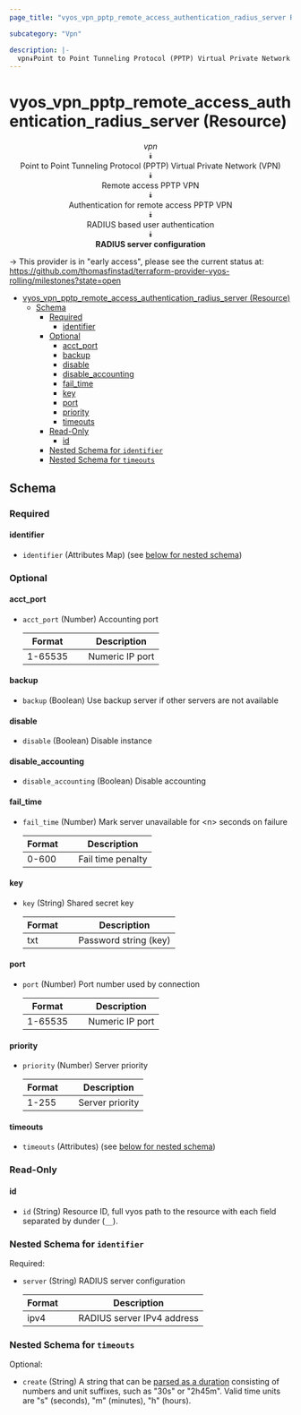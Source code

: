 ```yaml
---
page_title: "vyos_vpn_pptp_remote_access_authentication_radius_server Resource - vyos"

subcategory: "Vpn"

description: |-
  vpn⯯Point to Point Tunneling Protocol (PPTP) Virtual Private Network (VPN)⯯Remote access PPTP VPN⯯Authentication for remote access PPTP VPN⯯RADIUS based user authentication⯯RADIUS server configuration
---
```


# vyos_vpn_pptp_remote_access_authentication_radius_server (Resource)
<center>

*vpn*  
⯯  
Point to Point Tunneling Protocol (PPTP) Virtual Private Network (VPN)  
⯯  
Remote access PPTP VPN  
⯯  
Authentication for remote access PPTP VPN  
⯯  
RADIUS based user authentication  
⯯  
**RADIUS server configuration**


</center>

-> This provider is in "early access", please see the current status at: https://github.com/thomasfinstad/terraform-provider-vyos-rolling/milestones?state=open

<!--TOC-->

- [vyos_vpn_pptp_remote_access_authentication_radius_server (Resource)](#vyos_vpn_pptp_remote_access_authentication_radius_server-resource)
  - [Schema](#schema)
    - [Required](#required)
      - [identifier](#identifier)
    - [Optional](#optional)
      - [acct_port](#acct_port)
      - [backup](#backup)
      - [disable](#disable)
      - [disable_accounting](#disable_accounting)
      - [fail_time](#fail_time)
      - [key](#key)
      - [port](#port)
      - [priority](#priority)
      - [timeouts](#timeouts)
    - [Read-Only](#read-only)
      - [id](#id)
    - [Nested Schema for `identifier`](#nested-schema-for-identifier)
    - [Nested Schema for `timeouts`](#nested-schema-for-timeouts)

<!--TOC-->

<!-- schema generated by tfplugindocs -->
## Schema

### Required

#### identifier
- `identifier` (Attributes Map) (see [below for nested schema](#nestedatt--identifier))

### Optional

#### acct_port
- `acct_port` (Number) Accounting port

    |  Format   &emsp;|  Description      |
    |-----------|-------------------|
    |  1-65535  &emsp;|  Numeric IP port  |
#### backup
- `backup` (Boolean) Use backup server if other servers are not available
#### disable
- `disable` (Boolean) Disable instance
#### disable_accounting
- `disable_accounting` (Boolean) Disable accounting
#### fail_time
- `fail_time` (Number) Mark server unavailable for &lt;n&gt; seconds on failure

    |  Format  &emsp;|  Description        |
    |----------|---------------------|
    |  0-600   &emsp;|  Fail time penalty  |
#### key
- `key` (String) Shared secret key

    |  Format  &emsp;|  Description            |
    |----------|-------------------------|
    |  txt     &emsp;|  Password string (key)  |
#### port
- `port` (Number) Port number used by connection

    |  Format   &emsp;|  Description      |
    |-----------|-------------------|
    |  1-65535  &emsp;|  Numeric IP port  |
#### priority
- `priority` (Number) Server priority

    |  Format  &emsp;|  Description      |
    |----------|-------------------|
    |  1-255   &emsp;|  Server priority  |
#### timeouts
- `timeouts` (Attributes) (see [below for nested schema](#nestedatt--timeouts))

### Read-Only

#### id
- `id` (String) Resource ID, full vyos path to the resource with each field separated by dunder (`__`).

<a id="nestedatt--identifier"></a>
### Nested Schema for `identifier`

Required:

- `server` (String) RADIUS server configuration

    |  Format  &emsp;|  Description                 |
    |----------|------------------------------|
    |  ipv4    &emsp;|  RADIUS server IPv4 address  |


<a id="nestedatt--timeouts"></a>
### Nested Schema for `timeouts`

Optional:

- `create` (String) A string that can be [parsed as a duration](https://pkg.go.dev/time#ParseDuration) consisting of numbers and unit suffixes, such as &#34;30s&#34; or &#34;2h45m&#34;. Valid time units are &#34;s&#34; (seconds), &#34;m&#34; (minutes), &#34;h&#34; (hours).
